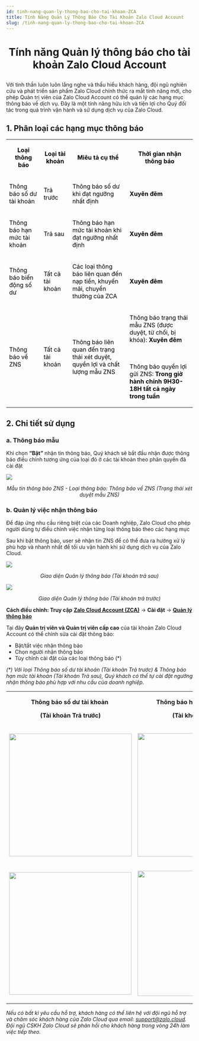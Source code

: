 ```yaml
---
id: tinh-nang-quan-ly-thong-bao-cho-tai-khoan-ZCA
title: Tính Năng Quản Lý Thông Báo Cho Tài Khoản Zalo Cloud Account
slug: /tinh-nang-quan-ly-thong-bao-cho-tai-khoan-ZCA
---
```


# <p align="center">Tính năng Quản lý thông báo cho tài khoản Zalo Cloud Account</p>

Với tinh thần luôn luôn lắng nghe và thấu hiểu khách hàng, đội ngũ nghiên cứu và phát triển sản phẩm Zalo Cloud chính thức ra mắt tính năng mới, cho phép Quản trị viên của Zalo Cloud Account có thể quản lý các hạng mục thông báo về dịch vụ. Đây là một tính năng hữu ích và tiện lợi cho Quý đối tác trong quá trình vận hành và sử dụng dịch vụ của Zalo Cloud.

## 1. Phân loại các hạng mục thông báo

<table>
  <tbody>
    <tr>
      <td>
        <p style="margin-left:0px;text-align:center;">
          <span style="color:rgb(0,0,0);">
            <strong>Loại thông báo</strong>
          </span>
        </p>
      </td>
      <td>
        <p style="margin-left:0px;text-align:center;">
          <span style="color:rgb(0,0,0);">
            <strong>Loại tài khoản</strong>
          </span>
        </p>
      </td>
      <td>
        <p style="margin-left:0px;text-align:center;">
          <span style="color:rgb(0,0,0);">
            <strong>Miêu tả cụ thể</strong>
          </span>
        </p>
      </td>
      <td>
        <p style="margin-left:0px;text-align:center;">
          <span style="color:rgb(0,0,0);">
            <strong>Thời gian nhận thông báo</strong>
          </span>
        </p>
      </td>
    </tr>
    <tr>
      <td>
        <p style="margin-left:0px;">
          <span style="color:rgb(0,0,0);">Thông báo số dư tài khoản</span>
        </p>
      </td>
      <td>
        <p style="margin-left:0px;">
          <span style="color:rgb(0,0,0);">Trả trước&nbsp;</span>
        </p>
      </td>
      <td>
        <p style="margin-left:0px;">
          <span style="color:rgb(0,0,0);">
            Thông báo số dư khi đạt ngưỡng nhất định&nbsp;
          </span>
        </p>
      </td>
      <td>
        <p style="margin-left:0px;">
          <span style="color:rgb(0,0,0);">
            <strong>Xuyên đêm&nbsp;</strong>
          </span>
        </p>
      </td>
    </tr>
    <tr>
      <td>
        <p style="margin-left:0px;">
          <span style="color:rgb(0,0,0);">
            Thông báo hạn mức tài khoản&nbsp;
          </span>
        </p>
      </td>
      <td>
        <p style="margin-left:0px;">
          <span style="color:rgb(0,0,0);">Trả sau&nbsp;</span>
        </p>
      </td>
      <td>
        <p style="margin-left:0px;">
          <span style="color:rgb(0,0,0);">
            Thông báo hạn mức tài khoản khi đạt ngưỡng nhất định&nbsp;
          </span>
        </p>
      </td>
      <td>
        <p style="margin-left:0px;">
          <span style="color:rgb(0,0,0);">
            <strong>Xuyên đêm&nbsp;</strong>
          </span>
        </p>
      </td>
    </tr>
    <tr>
      <td>
        <p style="margin-left:0px;">
          <span style="color:rgb(0,0,0);">Thông báo biến động số dư&nbsp;</span>
        </p>
      </td>
      <td>
        <p style="margin-left:0px;">
          <span style="color:rgb(0,0,0);">Tất cả tài khoản&nbsp;</span>
        </p>
      </td>
      <td>
        <p style="margin-left:0px;">
          <span style="color:rgb(0,0,0);">
            Các loại thông báo liên quan đến nạp tiền, khuyến mãi, chuyển thưởng
            của ZCA&nbsp;&nbsp;
          </span>
        </p>
      </td>
      <td>
        <p style="margin-left:0px;">
          <span style="color:rgb(0,0,0);">
            <strong>Xuyên đêm&nbsp;</strong>
          </span>
        </p>
      </td>
    </tr>
    <tr>
      <td>
        <p style="margin-left:0px;">
          <span style="color:rgb(0,0,0);">Thông báo về ZNS&nbsp;</span>
        </p>
      </td>
      <td>
        <p style="margin-left:0px;">
          <span style="color:rgb(0,0,0);">Tất cả tài khoản&nbsp;</span>
        </p>
      </td>
      <td>
        <p style="margin-left:0px;">
          <span style="color:rgb(0,0,0);">
            Thông báo liên quan đến trạng thái xét duyệt, quyền lợi và chất
            lượng mẫu ZNS&nbsp;
          </span>
        </p>
      </td>
      <td>
        <p style="margin-left:0px;">
          <span style="color:rgb(0,0,0);">
            Thông báo trạng thái mẫu ZNS (được duyệt, từ chối, bị khóa):
            <strong>Xuyên đêm</strong>
          </span>
        </p>
        <p style="margin-left:0px;">
          <span style="color:rgb(0,0,0);">&nbsp;</span>
        </p>
        <p style="margin-left:0px;">
          <span style="color:rgb(0,0,0);">
            Thông báo quyền lợi gửi ZNS:
            <strong>
              Trong&nbsp;giờ hành chính 9H30-18H tất cả ngày trong tuần
            </strong>
            &nbsp;
          </span>
        </p>
      </td>
    </tr>
  </tbody>
</table>

## 2. Chi tiết sử dụng

### a. Thông báo mẫu 

Khi chọn **“Bật”** nhận tin thông báo, Quý khách sẽ bắt đầu nhận được thông báo điều chỉnh tương ứng của loại đó ở các tài khoản theo phân quyền đã cài đặt

<p style={{ textAlign: "center" }}>
  <img src="https://stc-oa.zdn.vn/uploads/9fceb5dd051fe39799ec67a86ce9e010.png" />
</p>

_<p align="center">Mẫu tin thông báo ZNS - Loại thông báo: Thông báo về ZNS (Trạng thái xét duyệt mẫu ZNS)</p>_

### b. Quản lý việc nhận thông báo 

Để đáp ứng nhu cầu riêng biệt của các Doanh nghiệp, Zalo Cloud cho phép người dùng tự điều chỉnh việc nhận từng loại thông báo theo các hạng mục

Sau khi bật thông báo, user sẽ nhận tin ZNS để có thể đưa ra hướng xử lý phù hợp và nhanh nhất để tối ưu vận hành khi sử dụng dịch vụ của Zalo Cloud.

<p style={{ textAlign: "center" }}>
  <img src="https://stc-oa.zdn.vn/uploads/b0fe8f329326382b129c970ddb1d3713.png" />
</p>

_<p align="center">Giao diện Quản lý thông báo (Tài khoản trả sau)</p>_

<p style={{ textAlign: "center" }}>
  <img src="https://stc-oa.zdn.vn/uploads/aba4c4b328c3388768c21f3186bbdffb.png" />
</p>

_<p align="center">Giao diện Quản lý thông báo (Tài khoản trả trước)</p>_

**Cách điều chỉnh: Truy cập** [**Zalo Cloud Account (ZCA)**](https://account.zalo.cloud/) → **Cài đặt** → [**Quản lý thông báo**](https://account.zalo.cloud/setting/notification)

Tại đây **Quản trị viên và Quản trị viên cấp cao** của tài khoản Zalo Cloud Account có thể chỉnh sửa cài đặt thông báo:

- Bật/tắt việc nhận thông báo
- Chọn người nhận thông báo
- Tùy chỉnh cài đặt của các loại thông báo (\*)

*(\*) Với loại Thông báo số dư tài khoản (Tài khoản Trả trước) & Thông báo hạn mức tài khoản (Tài khoản Trả sau), Quý khách có thể tự cài đặt ngưỡng nhận thông báo phù hợp với nhu cầu của doanh nghiệp.*

<table>
  <tbody>
    <tr>
      <td>
        <p style="margin-left:0px;text-align:center;">
          <strong>Thông báo số dư tài khoản&nbsp;</strong>
        </p>
        <p style="margin-left:0px;text-align:center;">
          <strong>(Tài khoản Trả trước)</strong>
        </p>
      </td>
      <td>
        <p style="margin-left:0px;text-align:center;">
          <strong>Thông báo hạn mức tài khoản&nbsp;</strong>
        </p>
        <p style="margin-left:0px;text-align:center;">
          <strong>(Tài khoản Trả sau)</strong>
        </p>
      </td>
    </tr>
    <tr>
      <td>
        <p style="margin-left:0px;">
          <img
            class="image_resized"
            style="width:331px;"
            src="https://stc-oa.zdn.vn/uploads/6cda5bac7f16b51273bc6281db943a0f.png"
          />
        </p>
      </td>
      <td>
        <p style="margin-left:0px;">
          <img
            class="image_resized"
            style="width:333px;"
            src="https://stc-oa.zdn.vn/uploads/cffe4bd6c72753fc9fe05720b705e0f8.png"
          />
        </p>
      </td>
    </tr>
    <tr>
      <td>
        <p style="margin-left:0px;">
          <img
            class="image_resized"
            style="width:330px;"
            src="https://stc-oa.zdn.vn/uploads/52a9535f5b5e70f611b4565dedab0f9b.png"
          />
        </p>
      </td>
      <td>
        <p style="margin-left:0px;">
          <img
            class="image_resized"
            style="width:338px;"
            src="https://stc-oa.zdn.vn/uploads/32e9c359ca499507e6365d5e7650edf4.png"
          />
        </p>
      </td>
    </tr>
  </tbody>
</table>

_Nếu có bất kì yêu cầu hỗ trợ, khách hàng có thể liên hệ với đội ngũ hỗ trợ và chăm sóc khách hàng của Zalo Cloud qua email:_ [_support@zalo.cloud_](mailto:support@zalo.cloud)_. Đội ngũ CSKH Zalo Cloud sẽ phản hồi cho khách hàng trong vòng 24h làm việc tiếp theo._
